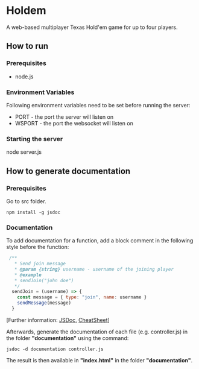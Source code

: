 # Holdem
A web-based multiplayer Texas Hold'em game for up to four players.

## How to run
### Prerequisites 
* node.js

### Environment Variables
Following environment variables need to be set before running the server:
* PORT - the port the server will listen on
* WSPORT - the port the websocket will listen on
### Starting the server
node server.js

## How to generate documentation
### Prerequisites
Go to src folder.

`npm install -g jsdoc`
### Documentation
To add documentation for a function, add a block comment in the following style before the function:
```javascript
 /**
   * Send join message
   * @param {string} username - username of the joining player
   * @example
   * sendJoin("john doe")
   */
  sendJoin = (username) => {
    const message = { type: "join", name: username }
    sendMessage(message)
  }
```
[Further information: [JSDoc](https://jsdoc.app/), [CheatSheet](https://devhints.io/jsdoc)]

Afterwards, generate the documentation of each file (e.g. controller.js) in the folder **"documentation"** using the command:

`jsdoc -d documentation controller.js`

The result is then available in **"index.html"** in the folder **"documentation"**.

